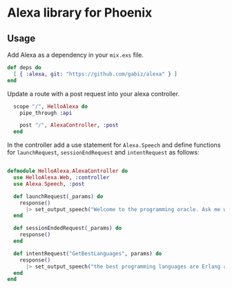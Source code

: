 # Alexa library for Phoenix

## Usage

Add Alexa as a dependency in your `mix.exs` file.

```elixir
def deps do
  [ { :alexa, git: "https://github.com/gabiz/alexa" } ]
end
```

Update a route with a post request into your alexa controller. 

```elixir
  scope "/", HelloAlexa do
    pipe_through :api

    post "/", AlexaController, :post
  end

```

In the controller add a use statement for `Alexa.Speech` and define functions for `launchRequest`, `sessionEndRequest` and `intentRequest` as follows:

```elixir

defmodule HelloAlexa.AlexaController do
  use HelloAlexa.Web, :controller
  use Alexa.Speech, :post

  def launchRequest(_params) do
    response() 
      |> set_output_speech("Welcome to the programming oracle. Ask me what are the best programming languages.") 
  end

  def sessionEndedRequest(_params) do
    response()   
  end

  def intentRequest("GetBestLanguages", params) do    
    response()
      |> set_output_speech("the best programming languages are Erlang and Elixir.") 
  end
end

```

